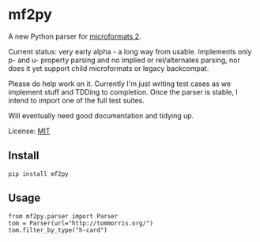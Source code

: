 mf2py
=====

A new Python parser for [microformats 2](http://microformats.org/wiki/Microformats2).

Current status: very early alpha - a long way from usable. Implements only p-
and u- property parsing and no implied or rel/alternates parsing, nor does it
yet support child microformats or legacy backcompat.

Please do help work on it. Currently I'm just writing test cases as we
implement stuff and TDDing to completion. Once the parser is stable, I intend
to import one of the full test suites.

Will eventually need good documentation and tidying up.


License: [MIT](http://opensource.org/licenses/mit-license.php)

Install
-------

`pip install mf2py`

Usage
-----

    from mf2py.parser import Parser
    tom = Parser(url="http://tommorris.org/")
    tom.filter_by_type("h-card")

